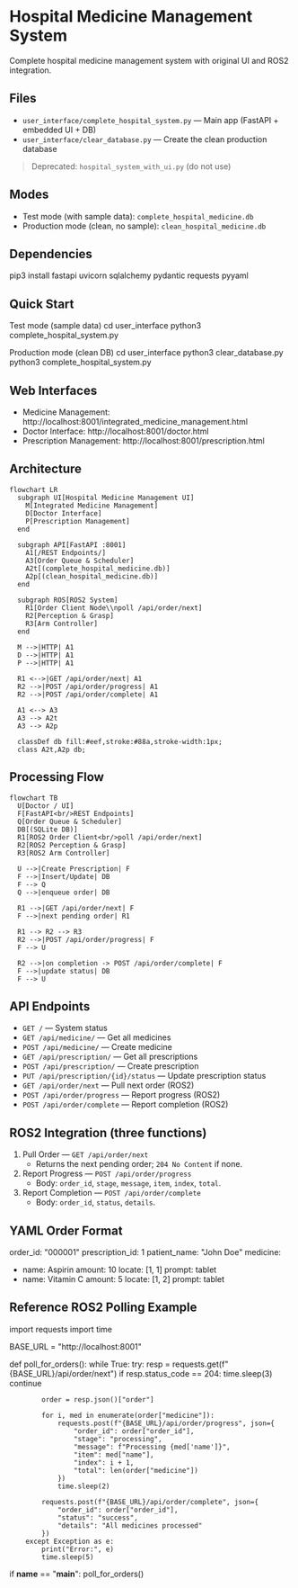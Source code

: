 # Hospital Medicine Management System

Complete hospital medicine management system with original UI and ROS2 integration.

## Files

- `user_interface/complete_hospital_system.py` — Main app (FastAPI + embedded UI + DB)
- `user_interface/clear_database.py` — Create the clean production database

> Deprecated: `hospital_system_with_ui.py` (do not use)

## Modes

- Test mode (with sample data): `complete_hospital_medicine.db`  
- Production mode (clean, no sample): `clean_hospital_medicine.db`

## Dependencies
pip3 install fastapi uvicorn sqlalchemy pydantic requests pyyaml

## Quick Start

Test mode (sample data)
cd user_interface
python3 complete_hospital_system.py

Production mode (clean DB)
cd user_interface
python3 clear_database.py
python3 complete_hospital_system.py

## Web Interfaces

- Medicine Management: http://localhost:8001/integrated_medicine_management.html
- Doctor Interface: http://localhost:8001/doctor.html
- Prescription Management: http://localhost:8001/prescription.html

## Architecture

```mermaid
flowchart LR
  subgraph UI[Hospital Medicine Management UI]
    M[Integrated Medicine Management]
    D[Doctor Interface]
    P[Prescription Management]
  end

  subgraph API[FastAPI :8001]
    A1[/REST Endpoints/]
    A3[Order Queue & Scheduler]
    A2t[(complete_hospital_medicine.db)]
    A2p[(clean_hospital_medicine.db)]
  end

  subgraph ROS[ROS2 System]
    R1[Order Client Node\\npoll /api/order/next]
    R2[Perception & Grasp]
    R3[Arm Controller]
  end

  M -->|HTTP| A1
  D -->|HTTP| A1
  P -->|HTTP| A1

  R1 <-->|GET /api/order/next| A1
  R2 -->|POST /api/order/progress| A1
  R2 -->|POST /api/order/complete| A1

  A1 <--> A3
  A3 --> A2t
  A3 --> A2p

  classDef db fill:#eef,stroke:#88a,stroke-width:1px;
  class A2t,A2p db;
```

## Processing Flow

```mermaid
flowchart TB
  U[Doctor / UI]
  F[FastAPI<br/>REST Endpoints]
  Q[Order Queue & Scheduler]
  DB[(SQLite DB)]
  R1[ROS2 Order Client<br/>poll /api/order/next]
  R2[ROS2 Perception & Grasp]
  R3[ROS2 Arm Controller]

  U -->|Create Prescription| F
  F -->|Insert/Update| DB
  F --> Q
  Q -->|enqueue order| DB

  R1 -->|GET /api/order/next| F
  F -->|next pending order| R1

  R1 --> R2 --> R3
  R2 -->|POST /api/order/progress| F
  F --> U

  R2 -->|on completion -> POST /api/order/complete| F
  F -->|update status| DB
  F --> U
```

## API Endpoints

- `GET /` — System status
- `GET /api/medicine/` — Get all medicines
- `POST /api/medicine/` — Create medicine
- `GET /api/prescription/` — Get all prescriptions
- `POST /api/prescription/` — Create prescription
- `PUT /api/prescription/{id}/status` — Update prescription status
- `GET /api/order/next` — Pull next order (ROS2)
- `POST /api/order/progress` — Report progress (ROS2)
- `POST /api/order/complete` — Report completion (ROS2)

## ROS2 Integration (three functions)

1. Pull Order — `GET /api/order/next`
   - Returns the next pending order; `204 No Content` if none.
2. Report Progress — `POST /api/order/progress`
   - Body: `order_id`, `stage`, `message`, `item`, `index`, `total`.
3. Report Completion — `POST /api/order/complete`
   - Body: `order_id`, `status`, `details`.

## YAML Order Format

order_id: "000001"
prescription_id: 1
patient_name: "John Doe"
medicine:
  - name: Aspirin
    amount: 10
    locate: [1, 1]
    prompt: tablet
  - name: Vitamin C
    amount: 5
    locate: [1, 2]
    prompt: tablet

## Reference ROS2 Polling Example

import requests
import time

BASE_URL = "http://localhost:8001"

def poll_for_orders():
    while True:
        try:
            resp = requests.get(f"{BASE_URL}/api/order/next")
            if resp.status_code == 204:
                time.sleep(3)
                continue

            order = resp.json()["order"]

            for i, med in enumerate(order["medicine"]):
                requests.post(f"{BASE_URL}/api/order/progress", json={
                    "order_id": order["order_id"],
                    "stage": "processing",
                    "message": f"Processing {med['name']}",
                    "item": med["name"],
                    "index": i + 1,
                    "total": len(order["medicine"])
                })
                time.sleep(2)

            requests.post(f"{BASE_URL}/api/order/complete", json={
                "order_id": order["order_id"],
                "status": "success",
                "details": "All medicines processed"
            })
        except Exception as e:
            print("Error:", e)
            time.sleep(5)

if __name__ == "__main__":
    poll_for_orders()
